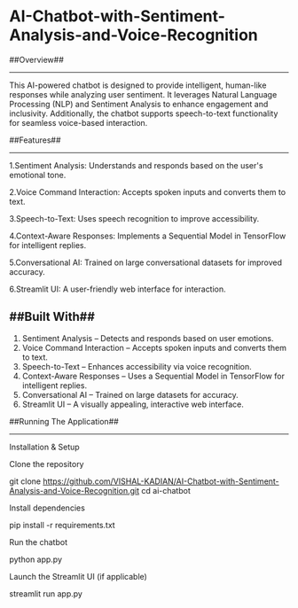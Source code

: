 # AI-Chatbot-with-Sentiment-Analysis-and-Voice-Recognition

##Overview##

---

This AI-powered chatbot is designed to provide intelligent, human-like responses while analyzing user sentiment. It leverages Natural Language Processing (NLP) and Sentiment Analysis to enhance engagement and inclusivity. Additionally, the chatbot supports speech-to-text functionality for seamless voice-based interaction.

##Features##

---

1.Sentiment Analysis: Understands and responds based on the user's emotional tone.

2.Voice Command Interaction: Accepts spoken inputs and converts them to text.

3.Speech-to-Text: Uses speech recognition to improve accessibility.

4.Context-Aware Responses: Implements a Sequential Model in TensorFlow for intelligent replies.

5.Conversational AI: Trained on large conversational datasets for improved accuracy.

6.Streamlit UI: A user-friendly web interface for interaction.


##Built With##
---

1. Sentiment Analysis – Detects and responds based on user emotions.
2. Voice Command Interaction – Accepts spoken inputs and converts them to text.
3. Speech-to-Text – Enhances accessibility via voice recognition.
4. Context-Aware Responses – Uses a Sequential Model in TensorFlow for intelligent replies.
5. Conversational AI – Trained on large datasets for accuracy.
6. Streamlit UI – A visually appealing, interactive web interface.

##Running The Application##

---

Installation & Setup

Clone the repository

git clone https://github.com/VISHAL-KADIAN/AI-Chatbot-with-Sentiment-Analysis-and-Voice-Recognition.git
cd ai-chatbot

Install dependencies

pip install -r requirements.txt

Run the chatbot

python app.py

Launch the Streamlit UI (if applicable)

streamlit run app.py


